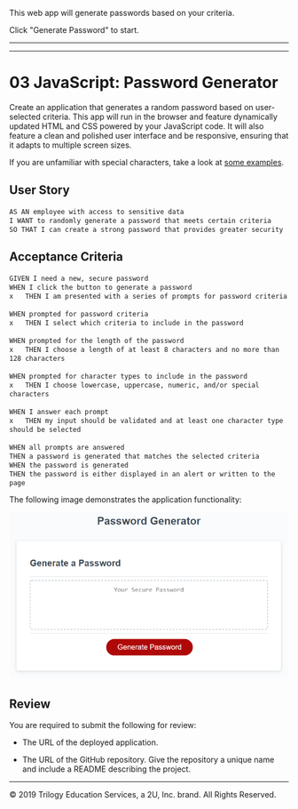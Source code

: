 
This web app will generate passwords based on your criteria.

Click "Generate Password" to start.








********************************************************************
********************************************************************

# 03 JavaScript: Password Generator

Create an application that generates a random password based on user-selected criteria. This app will run in the browser and feature dynamically updated HTML and CSS powered by your JavaScript code. It will also feature a clean and polished user interface and be responsive, ensuring that it adapts to multiple screen sizes.

If you are unfamiliar with special characters, take a look at [some examples](https://www.owasp.org/index.php/Password_special_characters).

## User Story

```
AS AN employee with access to sensitive data
I WANT to randomly generate a password that meets certain criteria
SO THAT I can create a strong password that provides greater security
```

## Acceptance Criteria

```
GIVEN I need a new, secure password
WHEN I click the button to generate a password
x   THEN I am presented with a series of prompts for password criteria

WHEN prompted for password criteria
x   THEN I select which criteria to include in the password

WHEN prompted for the length of the password
x   THEN I choose a length of at least 8 characters and no more than 128 characters

WHEN prompted for character types to include in the password
x   THEN I choose lowercase, uppercase, numeric, and/or special characters

WHEN I answer each prompt
x   THEN my input should be validated and at least one character type should be selected

WHEN all prompts are answered
THEN a password is generated that matches the selected criteria
WHEN the password is generated
THEN the password is either displayed in an alert or written to the page
```

The following image demonstrates the application functionality:

![password generator demo](./Assets/03-javascript-homework-demo.png)

## Review

You are required to submit the following for review:

* The URL of the deployed application.

* The URL of the GitHub repository. Give the repository a unique name and include a README describing the project.

- - -
© 2019 Trilogy Education Services, a 2U, Inc. brand. All Rights Reserved.
